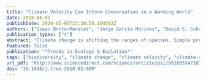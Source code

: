 ```yaml
---
title: "Climate Velocity Can Inform Conservation in a Warming World"
date: 2018-06-01
publishDate: 2020-05-05T23:38:55.104562Z
authors: ["Isaac Brito-Morales", "Jorge García Molinos", "David S. Schoeman", "Michael T. Burrows", "Elvira S. Poloczanska", "Christopher J. Brown", "Simon Ferrier", "Tom D. Harwood", "Carissa J. Klein", "Eve McDonald-Madden", "Pippa J. Moore", "John M. Pandolfi", "James E. M. Watson", "Amelia S. Wenger", "Anthony J. Richardson"]
publication_types: ["4"]
abstract: "Climate change is shifting the ranges of species. Simple predictive metrics of range shifts such as climate velocity, that do not require extensive knowledge or data on individual species, could help to guide conservation. We review research on climate velocity, describing the theory underpinning the concept and its assumptions. We highlight how climate velocity has already been applied in conservation-related research, including climate residence time, climate refugia, endemism, historic and projected range shifts, exposure to climate change, and climate connectivity. Finally, we discuss ways to enhance the use of climate velocity in conservation through tailoring it to be more biologically meaningful, informing design of protected areas, conserving ocean biodiversity in 3D, and informing conservation actions."
featured: false
publication: "*Trends in Ecology & Evolution*"
tags: ["biodiversity", "climate change", "climate velocity", "climate-analog velocity", "conservation"]
url_pdf: "http://www.sciencedirect.com/science/article/pii/S0169534718300636"
doi: "10.1016/j.tree.2018.03.009"
---
```


